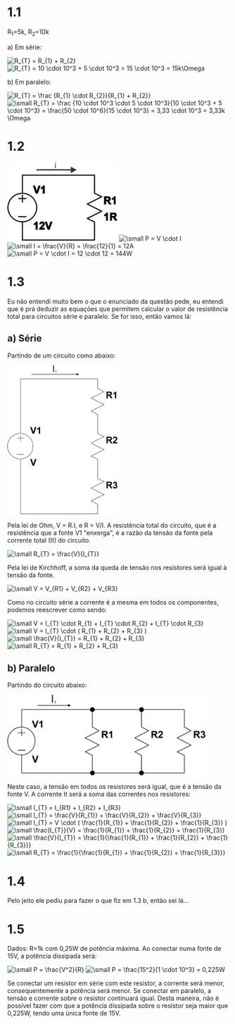 # 1.1

R<sub>1</sub>=5k, R<sub>2</sub>=10k

a) Em série:

<img src="https://latex.codecogs.com/svg.latex?\fn_jvn&space;\small&space;R_{T}&space;=&space;R_{1}&space;&plus;&space;R_{2}" title="R_{T} = R_{1} + R_{2}" />
<img src="https://latex.codecogs.com/svg.latex?\fn_jvn&space;\small&space;R_{T}&space;=&space;10&space;\cdot&space;10^3&space;&plus;&space;5&space;\cdot&space;10^3&space;=&space;15&space;\cdot&space;10^3&space;=&space;15k\Omega" title="R_{T} = 10 \cdot 10^3 + 5 \cdot 10^3 = 15 \cdot 10^3 = 15k\Omega" />

b) Em paralelo:

<img src="https://latex.codecogs.com/svg.latex?\fn_jvn&space;\small&space;R_{T}&space;=&space;\frac&space;{R_{1}&space;\cdot&space;R_{2}}{R_{1}&space;&plus;&space;R_{2}}" title="R_{T} = \frac {R_{1} \cdot R_{2}}{R_{1} + R_{2}}" />
<img src="https://latex.codecogs.com/svg.latex?\fn_jvn&space;\small&space;R_{T}&space;=&space;\frac&space;{10&space;\cdot&space;10^3&space;\cdot&space;5&space;\cdot&space;10^3}{10&space;\cdot&space;10^3&space;&plus;&space;5&space;\cdot&space;10^3}&space;=&space;\frac{50&space;\cdot&space;10^6}{15&space;\cdot&space;10^3}&space;=&space;3,33&space;\cdot&space;10^3&space;=&space;3,33k&space;\Omega" title="\small R_{T} = \frac {10 \cdot 10^3 \cdot 5 \cdot 10^3}{10 \cdot 10^3 + 5 \cdot 10^3} = \frac{50 \cdot 10^6}{15 \cdot 10^3} = 3,33 \cdot 10^3 = 3,33k \Omega" />

# 1.2

<img src="./CH1/1_3.svg" width=250>
<img src="https://latex.codecogs.com/svg.latex?\fn_jvn&space;\small&space;P&space;=&space;V&space;\cdot&space;I" title="\small P = V \cdot I" />
<img src="https://latex.codecogs.com/svg.latex?\fn_jvn&space;\small&space;I&space;=&space;\frac{V}{R}&space;=&space;\frac{12}{1}&space;=&space;12A" title="\small I = \frac{V}{R} = \frac{12}{1} = 12A" />
<img src="https://latex.codecogs.com/svg.latex?\fn_jvn&space;\small&space;P&space;=&space;V&space;\cdot&space;I&space;=&space;12&space;\cdot&space;12&space;=&space;144W" title="\small P = V \cdot I = 12 \cdot 12 = 144W" />

# 1.3
Eu não entendi muito bem o que o enunciado da questão pede, eu entendi que é prá deduzir as equações que permitem calcular o valor de resistência total para circuitos série e paralelo. Se for isso, então vamos lá:

## a) Série
Partindo de um circuito como abaixo:

<img src="./CH1/1_3a.svg" width=250>

Pela lei de Ohm, V = R.I, e R = V/I. A resistência total do circuito, que é a resistência que a fonte V1 "enxerga", é a razão da tensão da fonte pela corrente total (It) do circuito.

<img src="https://latex.codecogs.com/svg.latex?\fn_jvn&space;\small&space;R_{T}&space;=&space;\frac{V}{I_{T}}" title="\small R_{T} = \frac{V}{I_{T}}" />

Pela lei de Kirchhoff, a soma da queda de tensão nos resistores será igual à tensão da fonte.

<img src="https://latex.codecogs.com/svg.latex?\fn_jvn&space;\small&space;V&space;=&space;V_{R1}&space;&plus;&space;V_{R2}&space;&plus;&space;V_{R3}" title="\small V = V_{R1} + V_{R2} + V_{R3}" />

Como no circuito série a corrente é a mesma em todos os componentes, podemos reescrever como sendo:

<img src="https://latex.codecogs.com/svg.latex?\fn_jvn&space;\small&space;V&space;=&space;I_{T}&space;\cdot&space;R_{1}&space;&plus;&space;I_{T}&space;\cdot&space;R_{2}&space;&plus;&space;I_{T}&space;\cdot&space;R_{3}" title="\small V = I_{T} \cdot R_{1} + I_{T} \cdot R_{2} + I_{T} \cdot R_{3}" />
<img src="https://latex.codecogs.com/svg.latex?\fn_jvn&space;\small&space;V&space;=&space;I_{T}&space;\cdot&space;(&space;R_{1}&space;&plus;&space;R_{2}&space;&plus;&space;R_{3}&space;)" title="\small V = I_{T} \cdot ( R_{1} + R_{2} + R_{3} )" />
<img src="https://latex.codecogs.com/svg.latex?\fn_jvn&space;\small&space;\frac{V}{I_{T}}&space;=&space;R_{1}&space;&plus;&space;R_{2}&space;&plus;&space;R_{3}" title="\small \frac{V}{I_{T}} = R_{1} + R_{2} + R_{3}" />
<img src="https://latex.codecogs.com/svg.latex?\fn_jvn&space;\small&space;R_{T}&space;=&space;R_{1}&space;&plus;&space;R_{2}&space;&plus;&space;R_{3}" title="\small R_{T} = R_{1} + R_{2} + R_{3}" />

## b) Paralelo

Partindo do circuito abaixo:

<img src="./CH1/1_3b.svg" width=450>

Neste caso, a tensão em todos os resistores será igual, que é a tensão da fonte V. A corrente It será a soma das correntes nos resistores:

<img src="https://latex.codecogs.com/svg.latex?\fn_jvn&space;\small&space;I_{T}&space;=&space;I_{R1}&space;&plus;&space;I_{R2}&space;&plus;&space;I_{R3}" title="\small I_{T} = I_{R1} + I_{R2} + I_{R3}" />
<img src="https://latex.codecogs.com/svg.latex?\fn_jvn&space;\small&space;I_{T}&space;=&space;\frac{V}{R_{1}}&space;&plus;&space;\frac{V}{R_{2}}&space;&plus;&space;\frac{V}{R_{3}}" title="\small I_{T} = \frac{V}{R_{1}} + \frac{V}{R_{2}} + \frac{V}{R_{3}}" />
<img src="https://latex.codecogs.com/svg.latex?\fn_jvn&space;\small&space;I_{T}&space;=&space;V&space;\cdot&space;(&space;\frac{1}{R_{1}}&space;&plus;&space;\frac{1}{R_{2}}&space;&plus;&space;\frac{1}{R_{3}}&space;)" title="\small I_{T} = V \cdot ( \frac{1}{R_{1}} + \frac{1}{R_{2}} + \frac{1}{R_{3}} )" />
<img src="https://latex.codecogs.com/svg.latex?\fn_jvn&space;\small&space;\frac{I_{T}}{V}&space;=&space;\frac{1}{R_{1}}&space;&plus;&space;\frac{1}{R_{2}}&space;&plus;&space;\frac{1}{R_{3}}" title="\small \frac{I_{T}}{V} = \frac{1}{R_{1}} + \frac{1}{R_{2}} + \frac{1}{R_{3}}" />
<img src="https://latex.codecogs.com/svg.latex?\fn_jvn&space;\small&space;\frac{V}{I_{T}}&space;=&space;\frac{1}{\frac{1}{R_{1}}&space;&plus;&space;\frac{1}{R_{2}}&space;&plus;&space;\frac{1}{R_{3}}}" title="\small \frac{V}{I_{T}} = \frac{1}{\frac{1}{R_{1}} + \frac{1}{R_{2}} + \frac{1}{R_{3}}}" />
<img src="https://latex.codecogs.com/svg.latex?\fn_jvn&space;\small&space;R_{T}&space;=&space;\frac{1}{\frac{1}{R_{1}}&space;&plus;&space;\frac{1}{R_{2}}&space;&plus;&space;\frac{1}{R_{3}}}" title="\small R_{T} = \frac{1}{\frac{1}{R_{1}} + \frac{1}{R_{2}} + \frac{1}{R_{3}}}" />

# 1.4
Pelo jeito ele pediu para fazer o que fiz em 1.3 b, então sei lá...

# 1.5

Dados: R=1k com 0,25W de potência máxima.
Ao conectar numa fonte de 15V, a potência dissipada será:

<img src="https://latex.codecogs.com/svg.latex?\fn_jvn&space;\small&space;P&space;=&space;\frac{V^2}{R}" title="\small P = \frac{V^2}{R}" />
<img src="https://latex.codecogs.com/svg.latex?\fn_jvn&space;\small&space;P&space;=&space;\frac{15^2}{1&space;\cdot&space;10^3}&space;=&space;0,225W" title="\small P = \frac{15^2}{1 \cdot 10^3} = 0,225W" />

Se conectar um resistor em série com este resistor, a corrente será menor, consequentemente a potência será menor. Se conectar em paralelo, a tensão e corrente sobre o resistor continuará igual. Desta maneira, não é possível fazer com que a potência dissipada sobre o resistor seja maior que 0,225W, tendo uma única fonte de 15V.
